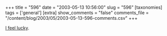 +++
title = "596"
date = "2003-05-13 10:56:00"
slug = "596"
[taxonomies]
tags = ['general']
[extra]
show_comments = "false"
comments_file = "/content/blog/2003/05/2003-05-13-596-comments.csv"
+++

[I feel lucky](https://www.googlestore.com/cgi-bin/googlestore/GO0033.html "tonight").

